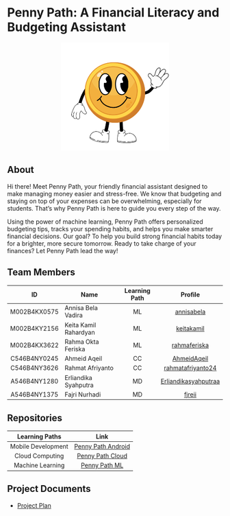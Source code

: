 # Penny Path: A Financial Literacy and Budgeting Assistant  

<div align="center">  
<img src="https://github.com/Penny-Path-Bangkit/.github/blob/dd659e835bc33d68376c209461c9ce42ac69f3b9/Penny%20Path%20Mascot%20.png" width="50%" height="50%">  
</div>  

## About  
Hi there! Meet Penny Path, your friendly financial assistant designed to make managing money easier and stress-free. We know that budgeting and staying on top of your expenses can be overwhelming, especially for students. That’s why Penny Path is here to guide you every step of the way.

Using the power of machine learning, Penny Path offers personalized budgeting tips, tracks your spending habits, and helps you make smarter financial decisions. Our goal? To help you build strong financial habits today for a brighter, more secure tomorrow. Ready to take charge of your finances? Let Penny Path lead the way!

## Team Members  

| ID           | Name                       | Learning Path | Profile                       |  
| :----------: | -------------------------- | :-----------: | :---------------------------: |  
| M002B4KX0575 | Annisa Bela Vadira         | ML            | [annisabela](https://github.com/annisabela)         |  
| M002B4KY2156 | Keita Kamil Rahardyan      | ML            | [keitakamil](https://github.com/keitakamil)         |  
| M002B4KX3622 | Rahma Okta Feriska         | ML            | [rahmaferiska](https://github.com/rahmaferiska)     |  
| C546B4NY0245 | Ahmeid Aqeil               | CC            | [AhmeidAqeil](https://github.com/AhmeidAqeil)       |  
| C546B4NY3626 | Rahmat Afriyanto           | CC            | [rahmatafriyanto24](https://github.com/rahmatafriyanto24)|  
| A546B4NY1280 | Erliandika Syahputra       | MD            | [Erliandikasyahputraa](https://github.com/Erliandikasyahputraa)|  
| A546B4NY1375 | Fajri Nurhadi              | MD            | [fjreii](https://github.com/fjreii)    |  

## Repositories  

| Learning Paths    | Link                                                        |  
| :---------------: | :--------------------------------------------------------: |  
| Mobile Development| [Penny Path Android](https://github.com/Penny-Path-Bangkit/Android-Penny-Path) |  
| Cloud Computing   | [Penny Path Cloud](https://github.com/your-repo-cloud)     |  
| Machine Learning  | [Penny Path ML](https://github.com/your-repo-ml)           |  

## Project Documents  
- [Project Plan](https://drive.google.com/file/d/17u1_ADJxPu1LbimTNShBJ8ojbTGCtSUB/view?usp=drive_link)
